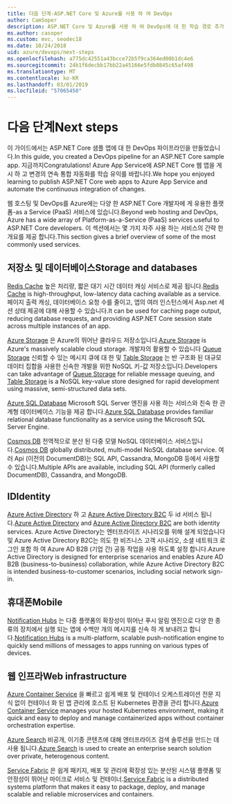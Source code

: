 ```yaml
---
title: 다음 단계-ASP.NET Core 및 Azure를 사용 하 여 DevOps
author: CamSoper
description: ASP.NET Core 및 Azure를 사용 하 여 DevOps에 대 한 학습 경로 추가 합니다.
ms.author: casoper
ms.custom: mvc, seodec18
ms.date: 10/24/2018
uid: azure/devops/next-steps
ms.openlocfilehash: a775dc42551a43bcce72b5f9ca364ed00b1dc4e6
ms.sourcegitcommit: 24b1f6decbb17bb22a45166e5fdb0845c65af498
ms.translationtype: MT
ms.contentlocale: ko-KR
ms.lasthandoff: 03/01/2019
ms.locfileid: "57065450"
---
```

# <a name="next-steps"></a><span data-ttu-id="be2cf-103">다음 단계</span><span class="sxs-lookup"><span data-stu-id="be2cf-103">Next steps</span></span>

<span data-ttu-id="be2cf-104">이 가이드에서는 ASP.NET Core 샘플 앱에 대 한 DevOps 파이프라인을 만들었습니다.</span><span class="sxs-lookup"><span data-stu-id="be2cf-104">In this guide, you created a DevOps pipeline for an ASP.NET Core sample app.</span></span> <span data-ttu-id="be2cf-105">지금까지</span><span class="sxs-lookup"><span data-stu-id="be2cf-105">Congratulations!</span></span> <span data-ttu-id="be2cf-106">Azure App Service에 ASP.NET Core 웹 앱을 게시 하 고 변경의 연속 통합 자동화를 학습 유익를 바랍니다.</span><span class="sxs-lookup"><span data-stu-id="be2cf-106">We hope you enjoyed learning to publish ASP.NET Core web apps to Azure App Service and automate the continuous integration of changes.</span></span>

<span data-ttu-id="be2cf-107">웹 호스팅 및 DevOps를 Azure에는 다양 한 ASP.NET Core 개발자에 게 유용한 플랫폼-as a Service (PaaS) 서비스에 있습니다.</span><span class="sxs-lookup"><span data-stu-id="be2cf-107">Beyond web hosting and DevOps, Azure has a wide array of Platform-as-a-Service (PaaS) services useful to ASP.NET Core developers.</span></span> <span data-ttu-id="be2cf-108">이 섹션에서는 몇 가지 자주 사용 하는 서비스의 간략 한 개요를 제공 합니다.</span><span class="sxs-lookup"><span data-stu-id="be2cf-108">This section gives a brief overview of some of the most commonly used services.</span></span>

## <a name="storage-and-databases"></a><span data-ttu-id="be2cf-109">저장소 및 데이터베이스</span><span class="sxs-lookup"><span data-stu-id="be2cf-109">Storage and databases</span></span>

<span data-ttu-id="be2cf-110">[Redis Cache](/azure/redis-cache/) 높은 처리량, 짧은 대기 시간 데이터 캐싱 서비스로 제공 됩니다.</span><span class="sxs-lookup"><span data-stu-id="be2cf-110">[Redis Cache](/azure/redis-cache/) is high-throughput, low-latency data caching available as a service.</span></span> <span data-ttu-id="be2cf-111">페이지 출력 캐싱, 데이터베이스 요청 수를 줄이고, 앱의 여러 인스턴스에서 Asp.net 세션 상태 제공에 대해 사용할 수 있습니다.</span><span class="sxs-lookup"><span data-stu-id="be2cf-111">It can be used for caching page output, reducing database requests, and providing ASP.NET Core session state across multiple instances of an app.</span></span>

<span data-ttu-id="be2cf-112">[Azure Storage](/azure/storage/) 은 Azure의 뛰어난 클라우드 저장소입니다.</span><span class="sxs-lookup"><span data-stu-id="be2cf-112">[Azure Storage](/azure/storage/) is Azure's massively scalable cloud storage.</span></span> <span data-ttu-id="be2cf-113">개발자의 활용할 수 있습니다 [Queue Storage](/azure/storage/queues/storage-queues-introduction) 신뢰할 수 있는 메시지 큐에 대 한 및 [Table Storage](/azure/storage/tables/table-storage-overview) 는 반 구조화 된 대규모 데이터 집합을 사용한 신속한 개발을 위한 NoSQL 키-값 저장소입니다.</span><span class="sxs-lookup"><span data-stu-id="be2cf-113">Developers can take advantage of [Queue Storage](/azure/storage/queues/storage-queues-introduction) for reliable message queuing, and [Table Storage](/azure/storage/tables/table-storage-overview) is a NoSQL key-value store designed for rapid development using massive, semi-structured data sets.</span></span>

<span data-ttu-id="be2cf-114">[Azure SQL Database](/azure/sql-database/) Microsoft SQL Server 엔진을 사용 하는 서비스와 친숙 한 관계형 데이터베이스 기능을 제공 합니다.</span><span class="sxs-lookup"><span data-stu-id="be2cf-114">[Azure SQL Database](/azure/sql-database/) provides familiar relational database functionality as a service using the Microsoft SQL Server Engine.</span></span>

<span data-ttu-id="be2cf-115">[Cosmos DB](/azure/cosmos-db/) 전역적으로 분산 된 다중 모델 NoSQL 데이터베이스 서비스입니다.</span><span class="sxs-lookup"><span data-stu-id="be2cf-115">[Cosmos DB](/azure/cosmos-db/) globally distributed, multi-model NoSQL database service.</span></span> <span data-ttu-id="be2cf-116">여러 Api (이전의 DocumentDB)는 SQL API, Cassandra, MongoDB 등에서 사용할 수 있습니다.</span><span class="sxs-lookup"><span data-stu-id="be2cf-116">Multiple APIs are available, including SQL API (formerly called DocumentDB), Cassandra, and MongoDB.</span></span>

## <a name="identity"></a><span data-ttu-id="be2cf-117">ID</span><span class="sxs-lookup"><span data-stu-id="be2cf-117">Identity</span></span>

<span data-ttu-id="be2cf-118">[Azure Active Directory](/azure/active-directory/) 하 고 [Azure Active Directory B2C](/azure/active-directory-b2c/) 두 id 서비스 됩니다.</span><span class="sxs-lookup"><span data-stu-id="be2cf-118">[Azure Active Directory](/azure/active-directory/) and [Azure Active Directory B2C](/azure/active-directory-b2c/) are both identity services.</span></span> <span data-ttu-id="be2cf-119">Azure Active Directory는 엔터프라이즈 시나리오를 위해 설계 되었습니다 및 Azure Active Directory B2C는 의도 한 비즈니스 고객 시나리오, 소셜 네트워크 로그인 포함 하 여 Azure AD B2B (기업 간) 공동 작업을 사용 하도록 설정 합니다.</span><span class="sxs-lookup"><span data-stu-id="be2cf-119">Azure Active Directory is designed for enterprise scenarios and enables Azure AD B2B (business-to-business) collaboration, while Azure Active Directory B2C is intended business-to-customer scenarios, including social network sign-in.</span></span>

## <a name="mobile"></a><span data-ttu-id="be2cf-120">휴대폰</span><span class="sxs-lookup"><span data-stu-id="be2cf-120">Mobile</span></span>

<span data-ttu-id="be2cf-121">[Notification Hubs](/azure/notification-hubs/) 는 다중 플랫폼의 확장성이 뛰어난 푸시 알림 엔진으로 다양 한 종류의 장치에서 실행 되는 앱에 수백만 개의 메시지를 신속 하 게 보내려고 합니다.</span><span class="sxs-lookup"><span data-stu-id="be2cf-121">[Notification Hubs](/azure/notification-hubs/) is a multi-platform, scalable push-notification engine to quickly send millions of messages to apps running on various types of devices.</span></span>

## <a name="web-infrastructure"></a><span data-ttu-id="be2cf-122">웹 인프라</span><span class="sxs-lookup"><span data-stu-id="be2cf-122">Web infrastructure</span></span>

<span data-ttu-id="be2cf-123">[Azure Container Service](/azure/aks/) 을 빠르고 쉽게 배포 및 컨테이너 오케스트레이션 전문 지식 없이 컨테이너 화 된 앱 관리에 호스트 된 Kubernetes 환경을 관리 합니다.</span><span class="sxs-lookup"><span data-stu-id="be2cf-123">[Azure Container Service](/azure/aks/) manages your hosted Kubernetes environment, making it quick and easy to deploy and manage containerized apps without container orchestration expertise.</span></span>

<span data-ttu-id="be2cf-124">[Azure Search](/azure/search/) 비공개, 이기종 콘텐츠에 대해 엔터프라이즈 검색 솔루션을 만드는 데 사용 됩니다.</span><span class="sxs-lookup"><span data-stu-id="be2cf-124">[Azure Search](/azure/search/) is used to create an enterprise search solution over private, heterogenous content.</span></span>

<span data-ttu-id="be2cf-125">[Service Fabric](/azure/service-fabric/) 은 쉽게 패키지, 배포 및 관리에 확장성 있는 분산된 시스템 플랫폼 및 안정성이 뛰어난 마이크로 서비스 및 컨테이너.</span><span class="sxs-lookup"><span data-stu-id="be2cf-125">[Service Fabric](/azure/service-fabric/) is a distributed systems platform that makes it easy to package, deploy, and manage scalable and reliable microservices and containers.</span></span>
